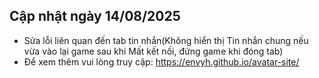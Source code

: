 ## Cập nhật ngày 14/08/2025
- Sửa lỗi liên quan đến tab tin nhắn(Không hiển thị Tin nhắn chung nếu vừa vào lại game sau khi Mất kết nối, đứng game khi đóng tab)
- Để xem thêm vui lòng truy cập: https://envyh.github.io/avatar-site/